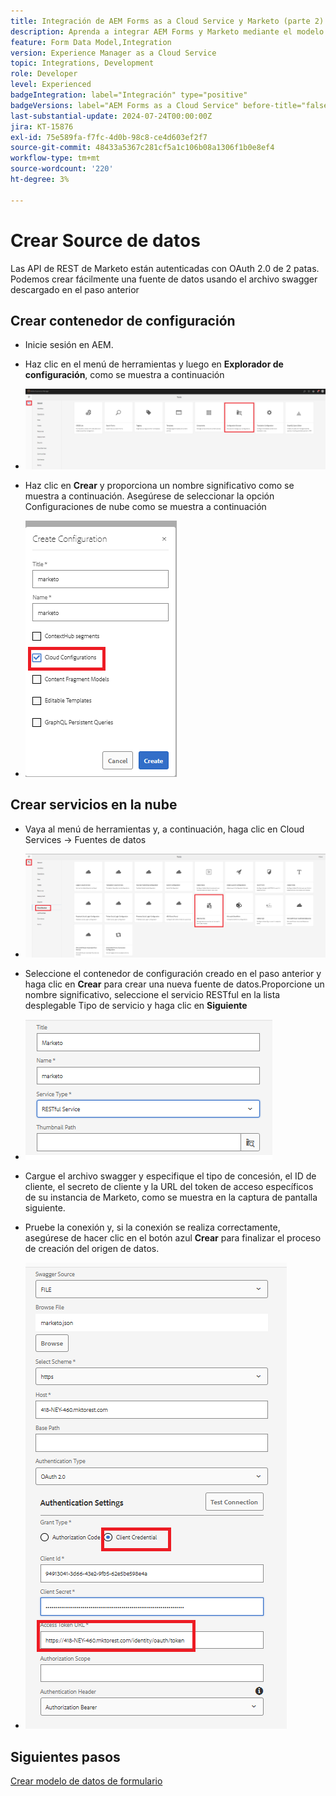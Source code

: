 ```yaml
---
title: Integración de AEM Forms as a Cloud Service y Marketo (parte 2)
description: Aprenda a integrar AEM Forms y Marketo mediante el modelo de datos de formulario de AEM Forms.
feature: Form Data Model,Integration
version: Experience Manager as a Cloud Service
topic: Integrations, Development
role: Developer
level: Experienced
badgeIntegration: label="Integración" type="positive"
badgeVersions: label="AEM Forms as a Cloud Service" before-title="false"
last-substantial-update: 2024-07-24T00:00:00Z
jira: KT-15876
exl-id: 75e589fa-f7fc-4d0b-98c8-ce4d603ef2f7
source-git-commit: 48433a5367c281cf5a1c106b08a1306f1b0e8ef4
workflow-type: tm+mt
source-wordcount: '220'
ht-degree: 3%

---
```


# Crear Source de datos

Las API de REST de Marketo están autenticadas con OAuth 2.0 de 2 patas. Podemos crear fácilmente una fuente de datos usando el archivo swagger descargado en el paso anterior

## Crear contenedor de configuración

* Inicie sesión en AEM.
* Haz clic en el menú de herramientas y luego en **Explorador de configuración**, como se muestra a continuación

* ![menú de herramientas](assets/datasource3.png)

* Haz clic en **Crear** y proporciona un nombre significativo como se muestra a continuación. Asegúrese de seleccionar la opción Configuraciones de nube como se muestra a continuación

* ![contenedor de configuración](assets/datasource4.png)

## Crear servicios en la nube

* Vaya al menú de herramientas y, a continuación, haga clic en Cloud Services -> Fuentes de datos

* ![servicios en la nube](assets/datasource5.png)

* Seleccione el contenedor de configuración creado en el paso anterior y haga clic en **Crear** para crear una nueva fuente de datos.Proporcione un nombre significativo, seleccione el servicio RESTful en la lista desplegable Tipo de servicio y haga clic en **Siguiente**
* ![nuevo-origen de datos](assets/datasource6.png)

* Cargue el archivo swagger y especifique el tipo de concesión, el ID de cliente, el secreto de cliente y la URL del token de acceso específicos de su instancia de Marketo, como se muestra en la captura de pantalla siguiente.

* Pruebe la conexión y, si la conexión se realiza correctamente, asegúrese de hacer clic en el botón azul **Crear** para finalizar el proceso de creación del origen de datos.

* ![configuración de origen de datos](assets/datasource1.png)


## Siguientes pasos

[Crear modelo de datos de formulario](./part3.md)
